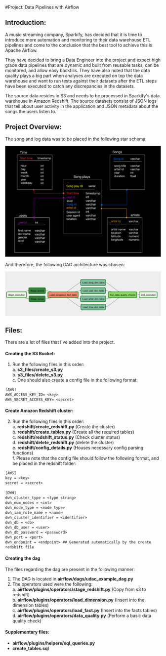 #Project: Data Pipelines with Airflow

## Introduction:
A music streaming company, Sparkify, has decided that it is time to introduce more 
automation and monitoring to their data warehouse ETL pipelines and come to the 
conclusion that the best tool to achieve this is Apache Airflow.

They have decided to bring a Data Engineer into the project and expect
high grade data pipelines that are dynamic and built from reusable tasks, can be 
monitored, and allow easy backfills. They have also noted that the data quality plays 
a big part when analyses are executed on top the data warehouse and want to run tests 
against their datasets after the ETL steps have been executed to catch any 
discrepancies in the datasets.

The source data resides in S3 and needs to be processed in Sparkify's data warehouse 
in Amazon Redshift. The source datasets consist of JSON logs that tell about user 
activity in the application and JSON metadata about the songs the users listen to.

## Project Overview:

The song and log data was to be placed in the following star schema: 

![Star Schema](./docs/star_schema.png)

And therefore, the following DAG architecture was chosen: 

![DAG](./docs/example-dag.png)

## Files: 

There are a lot of files that I've added into the project. 

#### Creating the S3 Bucket: 
1. Run the following files in this order: <br> 
a. **s3_files/create_s3.py** <br>
b. **s3_files/delete_s3.py** <br>
c. One should also create a config file in the following format: <br>
```
[AWS]
AWS_ACCESS_KEY_ID= <key>
AWS_SECRET_ACCESS_KEY= <secret>
```

#### Create Amazon Redshift cluster:
2. Run the following files in this order: <br> 
a. **redshift/create_redshift.py** (Create the cluster) <br>
b. **redshift/create_tables.py** (Create all the required tables) <br>
c. **redshift/redshift_status.py** (Check cluster status) <br>
d. **redshift/delete_redshift.py** (delete the cluster) <br>
e. **redshift/config_details.py** (Houses necessary config parsing functions) <br>
f. Please note that the config file should follow the following format, and be placed 
in the redshift folder: <br> 

```
[AWS]
key = <key>
secret = <secret>

[DWH]
dwh_cluster_type = <type string>
dwh_num_nodes = <int>
dwh_node_type = <node type>
dwh_iam_role_name = <name> 
dwh_cluster_identifier = <identifier>
dwh_db = <db>
dwh_db_user = <user>
dwh_db_password = <password>
dwh_port = <port>
dwh_endpoint = <endpoint> ## Generated automatically by the create redshift file 

```

#### Creating the dag

The files regarding the dag are present in the following manner: 

1. The DAG is located in **airflow/dags/udac_example_dag.py**
2. The operators used were the following: <br>
a. **airflow/plugins/operators/stage_redshift.py** (Copy from s3 to redshift)<br>
b. **airflow/plugins/operators/load_dimension.py** (Insert into the dimension tables)<br>
c. **airflow/plugins/operators/load_fact.py** (Insert into the facts tables) <br>
d. **airflow/plugins/operators/data_quality.py** (Perform a basic data quality check)<br>

#### Supplementary files: 

- **airflow/plugins/helpers/sql_queries.py**
- **create_tables.sql**



 

